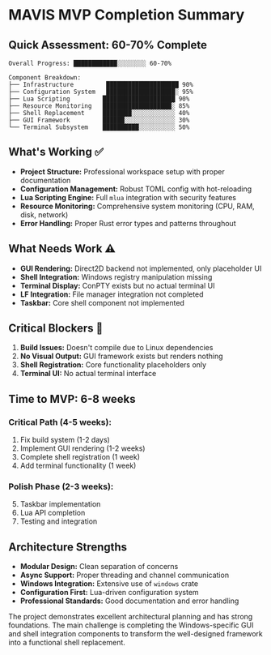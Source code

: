 # MAVIS MVP Completion Summary

## Quick Assessment: **60-70% Complete**

```
Overall Progress: ████████████░░░░░░░░ 60-70%

Component Breakdown:
├── Infrastructure         ████████████████████ 90%
├── Configuration System   ███████████████████░ 95% 
├── Lua Scripting         ████████████████████ 90%
├── Resource Monitoring   ███████████████████░ 85%
├── Shell Replacement     ████████░░░░░░░░░░░░ 40%
├── GUI Framework         ██████░░░░░░░░░░░░░░ 30%
└── Terminal Subsystem    ██████████░░░░░░░░░░ 50%
```

## What's Working ✅
- **Project Structure:** Professional workspace setup with proper documentation
- **Configuration Management:** Robust TOML config with hot-reloading
- **Lua Scripting Engine:** Full `mlua` integration with security features
- **Resource Monitoring:** Comprehensive system monitoring (CPU, RAM, disk, network)
- **Error Handling:** Proper Rust error types and patterns throughout

## What Needs Work ⚠️
- **GUI Rendering:** Direct2D backend not implemented, only placeholder UI
- **Shell Integration:** Windows registry manipulation missing
- **Terminal Display:** ConPTY exists but no actual terminal UI
- **LF Integration:** File manager integration not completed
- **Taskbar:** Core shell component not implemented

## Critical Blockers 🚫
1. **Build Issues:** Doesn't compile due to Linux dependencies
2. **No Visual Output:** GUI framework exists but renders nothing
3. **Shell Registration:** Core functionality placeholders only
4. **Terminal UI:** No actual terminal interface

## Time to MVP: **6-8 weeks**

### Critical Path (4-5 weeks):
1. Fix build system (1-2 days)
2. Implement GUI rendering (1-2 weeks) 
3. Complete shell registration (1 week)
4. Add terminal functionality (1 week)

### Polish Phase (2-3 weeks):
5. Taskbar implementation
6. Lua API completion
7. Testing and integration

## Architecture Strengths
- **Modular Design:** Clean separation of concerns
- **Async Support:** Proper threading and channel communication
- **Windows Integration:** Extensive use of `windows` crate
- **Configuration First:** Lua-driven configuration system
- **Professional Standards:** Good documentation and error handling

The project demonstrates excellent architectural planning and has strong foundations. The main challenge is completing the Windows-specific GUI and shell integration components to transform the well-designed framework into a functional shell replacement.